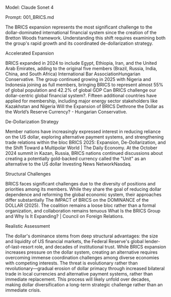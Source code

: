 Model: Claude Sonet 4

Prompt: 001_BRICS.md

The BRICS expansion represents the most significant challenge to the dollar-dominated international financial system since the creation of the Bretton Woods framework. Understanding this shift requires examining both the group's rapid growth and its coordinated de-dollarization strategy.

Accelerated Expansion

BRICS expanded in 2024 to include Egypt, Ethiopia, Iran, and the United Arab Emirates, adding to the original five members (Brazil, Russia, India, China, and South Africa) International Bar AssociationHungarian Conservative. The group continued growing in 2025 with Nigeria and Indonesia joining as full members, bringing BRICS to represent almost 55% of global population and 42.2% of global GDP Can BRICS challenge our dollar-centric global financial system?. Fifteen additional countries have applied for membership, including major energy sector stakeholders like Kazakhstan and Nigeria Will the Expansion of BRICS Dethrone the Dollar as the World’s Reserve Currency? - Hungarian Conservative.

De-Dollarization Strategy

Member nations have increasingly expressed interest in reducing reliance on the US dollar, exploring alternative payment systems, and strengthening trade relations within the bloc BRICS 2025: Expansion, De-Dollarization, and the Shift Toward a Multipolar World | The Daily Economy. At the October 2024 summit in Kazan, Russia, BRICS nations continued discussions about creating a potentially gold-backed currency called the "Unit" as an alternative to the US dollar Investing News NetworkNasdaq.

Structural Challenges

BRICS faces significant challenges due to the diversity of positions and priorities among its members. While they share the goal of reducing dollar dependence and reforming the global economic system, their approaches differ substantially The IMPACT of BRICS on the DOMINANCE of the DOLLAR (2025). The coalition remains a loose bloc rather than a formal organization, and collaboration remains tenuous What Is the BRICS Group and Why Is It Expanding? | Council on Foreign Relations.

Realistic Assessment

The dollar's dominance stems from deep structural advantages: the size and liquidity of US financial markets, the Federal Reserve's global lender-of-last-resort role, and decades of institutional trust. While BRICS expansion increases pressure on the dollar system, creating an alternative requires overcoming immense coordination challenges among diverse economies with competing interests.
The threat is evolutionary rather than revolutionary—gradual erosion of dollar primacy through increased bilateral trade in local currencies and alternative payment systems, rather than immediate replacement. This process will likely unfold over decades, making dollar diversification a long-term strategic challenge rather than an immediate crisis.
